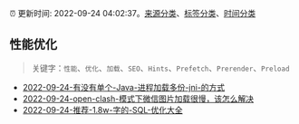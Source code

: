 :alarm_clock: 更新时间: 2022-09-24 04:02:37。[来源分类](../README.md)、[标签分类](../TAGS.md)、[时间分类](../TIMELINE.md)

## 性能优化


> 关键字：`性能`、`优化`、`加载`、`SEO`、`Hints`、`Prefetch`、`Prerender`、`Preload`



- [2022-09-24-有没有单个-Java-进程加载多份-jni-的方式](https://www.v2ex.com/t/882587) 
- [2022-09-24-open-clash-模式下微信图片加载很慢，该怎么解决](https://www.v2ex.com/t/882569) 
- [2022-09-24-推荐-1.8w-字的-SQL-优化大全](https://toutiao.io/k/tz7p6nl) 